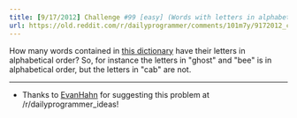 ```yaml
---
title: [9/17/2012] Challenge #99 [easy] (Words with letters in alphabetical order)
url: https://old.reddit.com/r/dailyprogrammer/comments/101m7y/9172012_challenge_99_easy_words_with_letters_in/
---
```


How many words contained in [this dictionary](http://code.google.com/p/dotnetperls-controls/downloads/detail?name=enable1.txt) have their letters in alphabetical order? So, for instance the letters in "ghost" and "bee" is in alphabetical order, but the letters in "cab" are not. 

***

* Thanks to [EvanHahn](http://www.reddit.com/user/EvanHahn) for suggesting this problem at /r/dailyprogrammer_ideas! 
